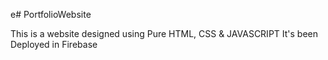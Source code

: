 e# PortfolioWebsite

This is a website designed using Pure HTML, CSS &amp; JAVASCRIPT
It's been Deployed in Firebase

